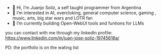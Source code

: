 - 👋 Hi, I’m Juanjo Soliz, a self taught programmer from Argentina
- 👀 I’m interested in AI, overcloking, general computer science, gaming , music, arts, big star wars and  LOTR fan
- 🌱 I’m currently building Open-WebUI tools and funtions for LLMs

    
you can contact with me through my linkedIn profile: https://www.linkedin.com/in/juan-jose-soliz-19745618a/

PD: the portfolio is on the wating list

<!---
Haervwe/Haervwe is a ✨ special ✨ repository because its `README.md` (this file) appears on your GitHub profile.
You can click the Preview link to take a look at your changes.
--->
